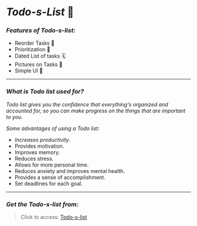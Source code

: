 # _Todo-s-List_ :dizzy:

### _Features of Todo-s-list:_

- Reorder Tasks  :open_file_folder:
- Prioritization  :pushpin:
- Dated List of tasks :spiral_calendar:
- Pictures on Tasks :paperclip:
- Simple UI :gem:
---
###  _What is Todo list used for?_
  *Todo list gives you the confidence that everything's organized and accounted for, so you can make progress on the things that are important to you.*
 
 *Some advantages of using a Todo list:*
   - *Increases productivity*.
   - Provides motivation. 
   - Improves memory. 
   - Reduces stress. 
   - Allows for more personal time. 
   - Reduces anxiety and improves mental health. 
   - Provides a sense of accomplishment. 
   - Set deadlines for each goal.
---
### _Get the Todo-s-list from:_
>Click to access: [Todo-s-list](https://github.com/sai-ram-kaushik/Todo-s-List)
